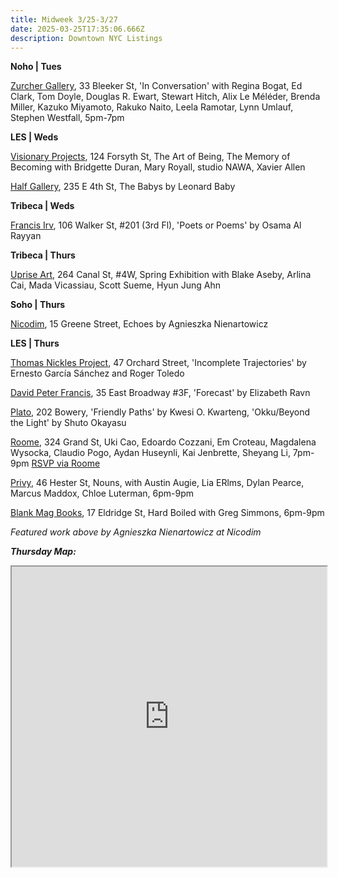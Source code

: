 ```yaml
---
title: Midweek 3/25-3/27
date: 2025-03-25T17:35:06.666Z
description: Downtown NYC Listings
---
```

**N﻿oho | Tues**

[Zurcher Gallery](https://www.galeriezurcher.com/), 33 Bleeker St, 'In Conversation' with Regina Bogat, Ed Clark, Tom Doyle, Douglas R. Ewart, Stewart Hitch, Alix Le Méléder, Brenda Miller, Kazuko Miyamoto, Rakuko Naito, Leela Ramotar, Lynn Umlauf, Stephen Westfall, 5pm-7pm

**L﻿ES | Weds**

[Visionary Projects](https://www.instagram.com/visionaryprojectsnyc), 124 Forsyth St, The Art of Being, The Memory of Becoming with Bridgette Duran, Mary Royall, studio NAWA, Xavier Allen

[Half Gallery](https://halfgallery.com/), 235 E 4th St, The Babys by Leonard Baby

**Tribeca | Weds**

[Francis Irv](https://francisirv.com/), 106 Walker St, #201 (3rd Fl), 'Poets or Poems' by Osama Al Rayyan

**T﻿ribeca | Thurs**

[Uprise Art](https://www.instagram.com/uprisenyc), 264 Canal St, #4W, Spring Exhibition with Blake Aseby, Arlina Cai, Mada Vicassiau, Scott Sueme, Hyun Jung Ahn

**S﻿oho | Thurs**

[Nicodim](https://www.nicodimgallery.com/exhibitions/agnieszka-nienartowicz-echoes), 15 Greene Street, Echoes by Agnieszka Nienartowicz

**L﻿ES | Thurs**

[Thomas Nickles Project](https://www.thomasnickles.com/exhibitions/38-incomplete-trajectories-ernesto-garcia-sanchez-roger-toledo/), 47 Orchard Street, 'Incomplete Trajectories' by Ernesto García Sánchez and Roger Toledo

[David Peter Francis](https://davidpeterfrancis.com/elizabeth-ravn-forecast), 35 East Broadway #3F, 'Forecast' by Elizabeth Ravn

[P﻿lato](https://www.platogallery.com/), 202 Bowery, 'Friendly Paths' by Kwesi O. Kwarteng, 'Okku/Beyond the Light' by Shuto Okayasu

[R﻿oome](https://www.instagram.com/roome_newyork), 324 Grand St, Uki Cao, Edoardo Cozzani, Em Croteau, Magdalena Wysocka, Claudio Pogo, Aydan Huseynli, Kai Jenbrette, Sheyang Li, 7pm-9pm [RSVP via Roome](https://www.instagram.com/roome_newyork) 

[P﻿rivy](https://www.instagram.com/privy.gallery), 46 Hester St, Nouns, with Austin Augie, Lia ERlms, Dylan Pearce, Marcus Maddox, Chloe Luterman, 6pm-9pm

[Blank Mag Books](https://www.instagram.com/blankmagbooks_nyc), 17 Eldridge St, Hard Boiled with Greg Simmons, 6pm-9pm

*F﻿eatured work above by Agnieszka Nienartowicz at Nicodim*

***T﻿hursday Map:***

<iframe src="https://www.google.com/maps/d/u/1/embed?mid=1hfwElxxPaqwGINTGXAcv0N2S3ZCNJus&ehbc=2E312F" width="100%" height="480"></iframe>